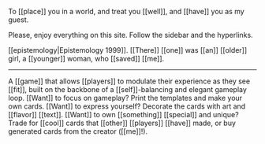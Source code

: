 To [[place]] you in a world, and treat you [[well]], and [[have]] you as my guest.

Please, enjoy everything on this site. Follow the sidebar and the hyperlinks.

[[epistemology|Epistemology 1999]]. [[There]] [[one]] was [[an]] [[older]] girl, a [[younger]] woman, who [[saved]] [[me]].

* * *
A [[game]] that allows [[players]] to modulate their experience as they see [[fit]], built on the backbone of a [[self]]-balancing and elegant gameplay loop. [[Want]] to focus on gameplay? Print the templates and make your own cards. [[Want]] to express yourself? Decorate the cards with art and [[flavor]] [[text]]. [[Want]] to own [[something]] [[special]] and unique? Trade for [[cool]] cards that [[other]] [[players]] [[have]] made, or buy generated cards from the creator ([[me]]!).